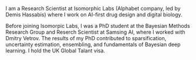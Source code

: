 I am a Research Scientist at Isomorphic Labs (Alphabet company, led by Demis Hassabis)  where I work on AI-first drug design and digital biology.

Before joining Isomorpic Labs, I was a PhD student at the Bayesian Methods Research Group and Reserch Scientist at Samsing AI, where I worked with Dmitry Vetrov. The results of my PhD contributed to sparsification, uncertainty estimation, ensembling, and fundamentals of Bayesian deep learning. I hold the UK Global Talant visa.

